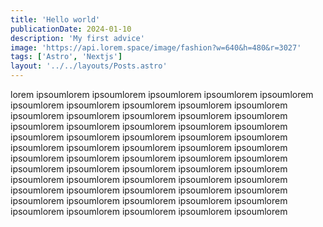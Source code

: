 ```yaml
---
title: 'Hello world'
publicationDate: 2024-01-10
description: 'My first advice'
image: 'https://api.lorem.space/image/fashion?w=640&h=480&r=3027'
tags: ['Astro', 'Nextjs']
layout: '../../layouts/Posts.astro'
---
```


lorem ipsoumlorem ipsoumlorem ipsoumlorem ipsoumlorem ipsoumlorem ipsoumlorem ipsoumlorem ipsoumlorem ipsoumlorem ipsoumlorem ipsoumlorem ipsoumlorem ipsoumlorem ipsoumlorem ipsoumlorem ipsoumlorem ipsoumlorem ipsoumlorem ipsoumlorem ipsoumlorem ipsoumlorem ipsoumlorem ipsoumlorem ipsoumlorem ipsoumlorem ipsoumlorem ipsoumlorem ipsoumlorem ipsoumlorem ipsoumlorem ipsoumlorem ipsoumlorem ipsoumlorem ipsoumlorem ipsoumlorem ipsoumlorem ipsoumlorem ipsoumlorem ipsoumlorem ipsoumlorem ipsoumlorem ipsoumlorem ipsoumlorem ipsoumlorem ipsoumlorem ipsoumlorem ipsoumlorem ipsoumlorem ipsoumlorem ipsoumlorem ipsoumlorem ipsoumlorem ipsoumlorem ipsoumlorem ipsoumlorem ipsoumlorem ipsoumlorem ipsoumlorem ipsoumlorem ipsoumlorem
